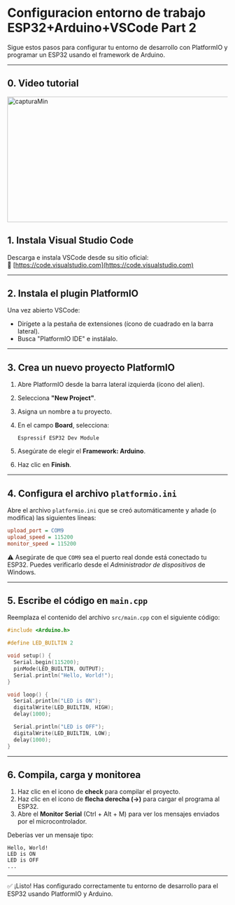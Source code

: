 # Configuracion entorno de trabajo ESP32+Arduino+VSCode Part 2

Sigue estos pasos para configurar tu entorno de desarrollo con PlatformIO y programar un ESP32 usando el framework de Arduino.

---
## 0. Video tutorial 
<a href="https://youtu.be/yTzPxGvbUaE" target="_blank">
  <img src="https://github.com/user-attachments/assets/0f50aed8-1239-45bd-84bc-30879cc10f85" width="505" height="286" alt="capturaMin" />
</a>



## 1. Instala Visual Studio Code

Descarga e instala VSCode desde su sitio oficial:  
🔗 [https://code.visualstudio.com](https://code.visualstudio.com)

---

## 2. Instala el plugin PlatformIO

Una vez abierto VSCode:

- Dirígete a la pestaña de extensiones (ícono de cuadrado en la barra lateral).
- Busca "PlatformIO IDE" e instálalo.

---

## 3. Crea un nuevo proyecto PlatformIO

1. Abre PlatformIO desde la barra lateral izquierda (ícono del alien).
2. Selecciona **"New Project"**.
3. Asigna un nombre a tu proyecto.
4. En el campo **Board**, selecciona:

   ```
   Espressif ESP32 Dev Module
   ```

5. Asegúrate de elegir el **Framework: Arduino**.
6. Haz clic en **Finish**.

---

## 4. Configura el archivo `platformio.ini`

Abre el archivo `platformio.ini` que se creó automáticamente y añade (o modifica) las siguientes líneas:

```ini
upload_port = COM9
upload_speed = 115200
monitor_speed = 115200
```

⚠️ Asegúrate de que `COM9` sea el puerto real donde está conectado tu ESP32. Puedes verificarlo desde el *Administrador de dispositivos* de Windows.

---

## 5. Escribe el código en `main.cpp`

Reemplaza el contenido del archivo `src/main.cpp` con el siguiente código:

```cpp
#include <Arduino.h>

#define LED_BUILTIN 2

void setup() {
  Serial.begin(115200);
  pinMode(LED_BUILTIN, OUTPUT);
  Serial.println("Hello, World!");
}

void loop() {
  Serial.println("LED is ON");
  digitalWrite(LED_BUILTIN, HIGH);
  delay(1000);

  Serial.println("LED is OFF");
  digitalWrite(LED_BUILTIN, LOW);
  delay(1000);
}
```

---

## 6. Compila, carga y monitorea

1. Haz clic en el icono de **check** para compilar el proyecto.
2. Haz clic en el icono de **flecha derecha (→)** para cargar el programa al ESP32.
3. Abre el **Monitor Serial** (Ctrl + Alt + M) para ver los mensajes enviados por el microcontrolador.

Deberías ver un mensaje tipo:

```
Hello, World!
LED is ON
LED is OFF
...
```

---

✅ ¡Listo! Has configurado correctamente tu entorno de desarrollo para el ESP32 usando PlatformIO y Arduino.

